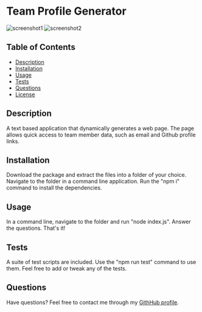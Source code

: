 # Team Profile Generator
![screenshot1](https://user-images.githubusercontent.com/80650523/125180611-2f147000-e1b9-11eb-90e5-768eb3447058.PNG)
![screenshot2](https://user-images.githubusercontent.com/80650523/125180614-320f6080-e1b9-11eb-814e-3af13b63735a.PNG)

## Table of Contents
* [Description](#description)
* [Installation](#installation)
* [Usage](#usage)
* [Tests](#tests)
* [Questions](#questions)
* [License](#license)

## Description
A text based application that dynamically generates a web page. The page allows quick access to team member data, such as email and Github profile links.

## Installation
Download the package and extract the files into a folder of your choice. Navigate to the folder in a command line application. Run the "npm i" command to install the dependencies. 

## Usage
In a command line, navigate to the folder and run "node index.js". Answer the questions. That's it!

## Tests
A suite of test scripts are included. Use the "npm run test" command to use them. Feel free to add or tweak any of the tests.

## Questions
Have questions? Feel free to contact me through my [GithHub profile](https://github.com/buneroskoviche).


